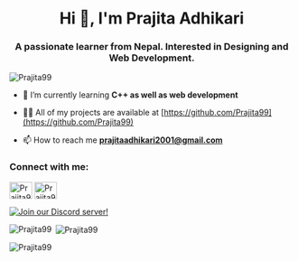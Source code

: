 <h1 align="center">Hi 👋, I'm Prajita Adhikari</h1>
<h3 align="center">A passionate learner from Nepal. Interested in Designing and Web Development.</h3>

<p align="left"> <img src="https://komarev.com/ghpvc/?username=Prajita99&label=Profile%20views&color=0e75b6&style=flat" alt="Prajita99" /> </p>


- 🌱 I’m currently learning **C++ as well as web development**

- 👨‍💻 All of my projects are available at [https://github.com/Prajita99](https://github.com/Prajita99)
- 📫 How to reach me **prajitaadhikari2001@gmail.com**

<h3 align="left">Connect with me:</h3>
<p align="left">
<a href="https://fb.com/prajita.adhikari.73" target="blank"><img align="center" src="https://raw.githubusercontent.com/rahuldkjain/github-profile-readme-generator/master/src/images/icons/Social/facebook.svg" alt="Prajita99" height="30" width="40" /></a>
<a href="https://instagram.com/prajeetaadhikari" target="blank"><img align="center" src="https://raw.githubusercontent.com/rahuldkjain/github-profile-readme-generator/master/src/images/icons/Social/instagram.svg" alt="Prajita99" height="30" width="40" /></a>
</p>

[![Join our Discord server!](https://invidget.switchblade.xyz/RPC9PNJrSt)](http://discord.gg/RPC9PNJrSt)


<p><img align="left" src="https://github-readme-stats.vercel.app/api/top-langs?username=Prajita99&show_icons=true&locale=en&layout=compact&theme=onedark" alt="Prajita99" /></p>

<p>&nbsp;<img align="center" src="https://github-readme-stats.vercel.app/api?username=Prajita99&show_icons=true&locale=en&theme=onedark" alt="Prajita99" /></p>

<p><img align="center" src="https://github-readme-streak-stats.herokuapp.com/?user=Prajita99&theme=onedark" alt="Prajita99" /></p>
